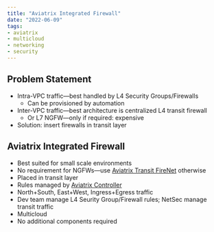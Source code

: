 ```yaml
---
title: "Aviatrix Integrated Firewall"
date: "2022-06-09"
tags:
- aviatrix
- multicloud
- networking
- security
---
```


## Problem Statement

- Intra-VPC traffic—best handled by L4 Security Groups/Firewalls
	- Can be provisioned by automation
- Inter-VPC traffic—best architecture is centralized L4 transit firewall
	- Or L7 NGFW—only if required: expensive
- Solution: insert firewalls in transit layer

## Aviatrix Integrated Firewall

- Best suited for small scale environments
- No requirement for NGFWs—use [Aviatrix Transit FireNet](notes/Aviatrix%20Transit%20FireNet.md) otherwise
- Placed in transit layer
- Rules managed by [Aviatrix Controller](notes/Aviatrix%20Controller.md)
- North+South, East+West, Ingress+Egress traffic
- Dev team manage L4 Seurity Group/Firewall rules; NetSec manage transit traffic
- Multicloud
- No additional components required
